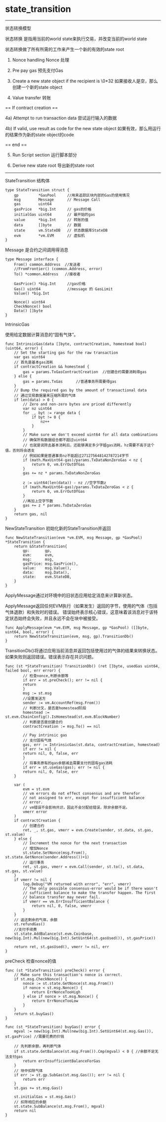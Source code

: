 # state_transition #

----------

状态转换模型

状态转换 是指用当前的world state来执行交易，并改变当前的world state

状态转换做了所有所需的工作来产生一个新的有效的state root

1) Nonce handling  Nonce 处理

2) Pre pay gas     预先支付Gas

3) Create a new state object if the recipient is \0*32 如果接收人是空，那么创建一个新的state object

4) Value transfer  转账

== If contract creation ==

  4a) Attempt to run transaction data 尝试运行输入的数据

  4b) If valid, use result as code for the new state object 如果有效，那么用运行的结果作为新的state object的code

== end ==

5) Run Script section 运行脚本部分

6) Derive new state root 导出新的state root


----------


StateTransition 结构体

	type StateTransition struct {
		gp         *GasPool		//用来追踪区块内部的Gas的使用情况
		msg        Message		// Message Call
		gas        uint64
		gasPrice   *big.Int		// gas的价格
		initialGas uint64		// 最开始的gas
		value      *big.Int		// 转账的值
		data       []byte		// 数据
		state      vm.StateDB	// 状态数据库StateDB
		evm        *vm.EVM		// 虚拟机
	}

Message 是合约之间调用得消息

	type Message interface {
		From() common.Address  //发送者
		//FromFrontier() (common.Address, error)
		To() *common.Address   //接收者
	
		GasPrice() *big.Int		//gas价格
		Gas() uint64			//message 的 GasLimit
		Value() *big.Int
	
		Nonce() uint64
		CheckNonce() bool
		Data() []byte
	}

IntrinsicGas 

使用给定数据计算消息的“固有气体”。
	
	func IntrinsicGas(data []byte, contractCreation, homestead bool) (uint64, error) {
		// Set the starting gas for the raw transaction
		var gas uint64
		// 首先是基本gas消耗
		if contractCreation && homestead {
			gas = params.TxGasContractCreation  //创建合约需要消耗得gas
		} else {
			gas = params.TxGas		//普通事务所需要得gas
		}
		// Bump the required gas by the amount of transactional data
		// 通过交易数据量来压缩所需的气体
		if len(data) > 0 {
			// Zero and non-zero bytes are priced differently
			var nz uint64
			for _, byt := range data {
				if byt != 0 {
					nz++
				}
			}
			// Make sure we don't exceed uint64 for all data combinations
			// 确保所有数据组合都不超过uint64
			// 也就是说除去基本消耗后，还能够满足多少字姐gas消耗，hz需要不高于这个值，否则将会透支
			// 例如如果是普通事务nz不能超过271275648142787214字节
			if (math.MaxUint64-gas)/params.TxDataNonZeroGas < nz {
				return 0, vm.ErrOutOfGas
			}
			gas += nz * params.TxDataNonZeroGas
	
			z := uint64(len(data)) - nz //空字节数z
			if (math.MaxUint64-gas)/params.TxDataZeroGas < z {
				return 0, vm.ErrOutOfGas
			}
			//再加上空字节数
			gas += z * params.TxDataZeroGas
		}
		return gas, nil
	}

NewStateTransition 初始化新的StateTransition并返回

	func NewStateTransition(evm *vm.EVM, msg Message, gp *GasPool) *StateTransition {
		return &StateTransition{
			gp:       gp,
			evm:      evm,
			msg:      msg,
			gasPrice: msg.GasPrice(),
			value:    msg.Value(),
			data:     msg.Data(),
			state:    evm.StateDB,
		}
	}


ApplyMessage通过对环境中的旧状态应用给定消息来计算新状态。

ApplyMessage返回任何EVM执行（如果发生）返回的字节，使用的气体（包括气体退款）和失败时的错误。 错误始终表示核心错误，这意味着该消息对于该特定状态始终会失败，并且永远不会在块中被接受。

	func ApplyMessage(evm *vm.EVM, msg Message, gp *GasPool) ([]byte, uint64, bool, error) {
		return NewStateTransition(evm, msg, gp).TransitionDb()
	}


TransitionDb()将通过应用当前消息并返回包括使用过的气体的结果来转换状态。 如果失败则返回错误。错误表示存在共识问题。

	func (st *StateTransition) TransitionDb() (ret []byte, usedGas uint64, failed bool, err error) {
			// 检查nonce,判断余额等
			if err = st.preCheck(); err != nil {
			return
			}
			msg := st.msg
			//设置发送方
			sender := vm.AccountRef(msg.From())
			// 判断分叉，是否是homestead阶段
			homestead := st.evm.ChainConfig().IsHomestead(st.evm.BlockNumber)
			// 判断是否是创建合约
			contractCreation := msg.To() == nil
	
			// Pay intrinsic gas
			// 支付固有气体
			gas, err := IntrinsicGas(st.data, contractCreation, homestead)
			if err != nil {
			return nil, 0, false, err
			}
			// 将事务原有的gas余额减去需要支付的固有gas消耗
			if err = st.useGas(gas); err != nil {
			return nil, 0, false, err
		}
	
		var (
			evm = st.evm
			// vm errors do not effect consensus and are therefor
			// not assigned to err, except for insufficient balance
			// error.
			// vm错误不会影响共识，因此不会分配给错误，除非余额不足。
			vmerr error
		)
		if contractCreation {
			// 创建合约
			ret, _, st.gas, vmerr = evm.Create(sender, st.data, st.gas, st.value)
		} else {
			// Increment the nonce for the next transaction
			// 增加Nonce
			st.state.SetNonce(msg.From(), st.state.GetNonce(sender.Address())+1)
			// 运行事务
			ret, st.gas, vmerr = evm.Call(sender, st.to(), st.data, st.gas, st.value)
		}
		if vmerr != nil {
			log.Debug("VM returned with error", "err", vmerr)
			// The only possible consensus-error would be if there wasn't
			// sufficient balance to make the transfer happen. The first
			// balance transfer may never fail.
			if vmerr == vm.ErrInsufficientBalance {
				return nil, 0, false, vmerr
			}
		}
		// 返还剩余的气体，余额
		st.refundGas()
		//支付手续费
		st.state.AddBalance(st.evm.Coinbase, new(big.Int).Mul(new(big.Int).SetUint64(st.gasUsed()), st.gasPrice))
	
		return ret, st.gasUsed(), vmerr != nil, err
	}

preCheck 检查nonce的值

	func (st *StateTransition) preCheck() error {
		// Make sure this transaction's nonce is correct.
		if st.msg.CheckNonce() {
			nonce := st.state.GetNonce(st.msg.From())
			if nonce < st.msg.Nonce() {
				return ErrNonceTooHigh
			} else if nonce > st.msg.Nonce() {
				return ErrNonceTooLow
			}
		}
		return st.buyGas()
	}
	
	func (st *StateTransition) buyGas() error {
		mgval := new(big.Int).Mul(new(big.Int).SetUint64(st.msg.Gas()), st.gasPrice) //需要花费的价钱
	
		// 先判断余额，再判断气体
		if st.state.GetBalance(st.msg.From()).Cmp(mgval) < 0 { //余额不足无法支付gas
			return errInsufficientBalanceForGas
		}
		// 块中扣除气体
		if err := st.gp.SubGas(st.msg.Gas()); err != nil {
			return err
		}
		st.gas += st.msg.Gas()
	
		st.initialGas = st.msg.Gas()
		// 扣除相应的余额
		st.state.SubBalance(st.msg.From(), mgval)
		return nil
	}